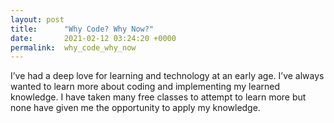 ```yaml
---
layout: post
title:      "Why Code? Why Now?"
date:       2021-02-12 03:24:20 +0000
permalink:  why_code_why_now
---
```



I’ve had a deep love for learning and technology at an early age. I’ve always wanted to learn more about coding and implementing my learned knowledge. I have taken many free classes to attempt to learn more but none have given me the opportunity to apply my knowledge.
